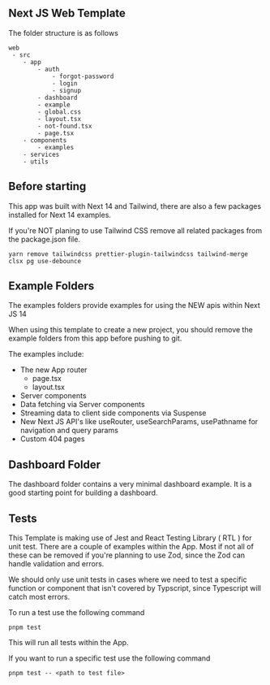 

## Next JS Web Template

The folder structure is as follows
```
web 
 - src
    - app
        - auth
            - forgot-password
            - login
            - signup
        - dashboard
        - example
        - global.css
        - layout.tsx
        - not-found.tsx
        - page.tsx
    - components
        - examples
    - services
    - utils
```

## Before starting

This app was built with Next 14 and Tailwind, there are also a few packages installed for Next 14 examples.

If you're NOT planing to use Tailwind CSS remove all related packages from the package.json file.

```
yarn remove tailwindcss prettier-plugin-tailwindcss tailwind-merge clsx pg use-debounce
```


## Example Folders

The examples folders provide examples for using the NEW apis within Next JS 14

When using this template to create a new project, you should remove the example folders from this app before pushing to git.

The examples include:

- The new App router
    - page.tsx
    - layout.tsx
- Server components
- Data fetching via Server components
- Streaming data to client side components via Suspense 
- New Next JS API's like useRouter, useSearchParams, usePathname for navigation and query params
- Custom 404 pages 


## Dashboard Folder

The dashboard folder contains a very minimal dashboard example. It is a good starting point for building a dashboard.


## Tests
This Template is making use of Jest and React Testing Library ( RTL ) for unit test. There are a couple of examples within the App. Most if not all of these can be removed if you're planning to use Zod, since the Zod can handle validation and errors. 

We should only use unit tests in cases where we need to test a specific function or component that isn't covered by Typscript, since Typescript will catch most errors.

To run a test use the following command

```
pnpm test
```
This will run all tests within the App. 

If you want to run a specific test use the following command

```
pnpm test -- <path to test file>
```

